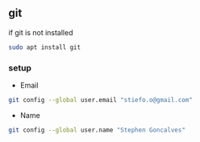 ## git

if git is not installed

```bash
sudo apt install git
```

### setup

- Email
```bash
git config --global user.email "stiefo.o@gmail.com"
```

- Name
```bash
git config --global user.name "Stephen Goncalves"
```

